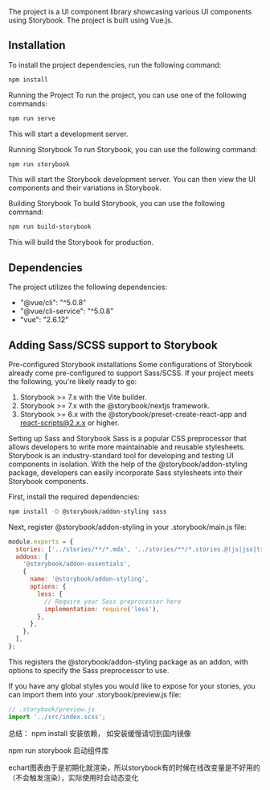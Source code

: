 The project is a UI component library showcasing various UI components using Storybook. The project is built using Vue.js.

## Installation
To install the project dependencies, run the following command:

```bash
npm install
```
Running the Project
To run the project, you can use one of the following commands:

```bash
npm run serve
```
This will start a development server.

Running Storybook
To run Storybook, you can use the following command:

```bash
npm run storybook
```
This will start the Storybook development server. You can then view the UI components and their variations in Storybook.

Building Storybook
To build Storybook, you can use the following command:

```bash
npm run build-storybook
```
This will build the Storybook for production.

## Dependencies
The project utilizes the following dependencies:

- "@vue/cli": "^5.0.8"
- "@vue/cli-service": "^5.0.8"
- "vue": "2.6.12"

## Adding Sass/SCSS support to Storybook
Pre-configured Storybook installations
Some configurations of Storybook already come pre-configured to support Sass/SCSS. If your project meets the following, you're likely ready to go:

1. Storybook >= 7.x with the Vite builder.
2. Storybook >= 7.x with the @storybook/nextjs framework.
3. Storybook >= 6.x with the @storybook/preset-create-react-app and react-scripts@2.x.x or higher.

Setting up Sass and Storybook
Sass is a popular CSS preprocessor that allows developers to write more maintainable and reusable stylesheets. Storybook is an industry-standard tool for developing and testing UI components in isolation. With the help of the @storybook/addon-styling package, developers can easily incorporate Sass stylesheets into their Storybook components.

First, install the required dependencies:

```bash
npm install -D @storybook/addon-styling sass
```

Next, register @storybook/addon-styling in your .storybook/main.js file:

```js
module.exports = {
  stories: ['../stories/**/*.mdx', '../stories/**/*.stories.@(js|jsx|ts|tsx)'],
  addons: [
    '@storybook/addon-essentials',
    {
      name: '@storybook/addon-styling',
      options: {
        less: {
          // Require your Sass preprocessor here
          implementation: require('less'),
        },
      },
    },
  ],
};
```

This registers the @storybook/addon-styling package as an addon, with options to specify the Sass preprocessor to use.

If you have any global styles you would like to expose for your stories, you can import them into your .storybook/preview.js file:

```js
// .storybook/preview.js
import '../src/index.scss';
```



总结：
npm install 安装依赖， 如安装缓慢请切到国内镜像

npm run storybook 启动组件库

echart图表由于是初期化就渲染，所以storybook有的时候在线改变量是不好用的（不会触发渲染），实际使用时会动态变化


